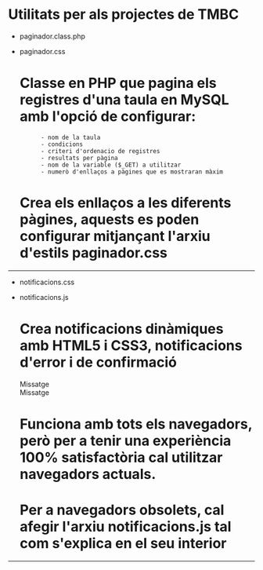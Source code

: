 Utilitats per als projectes de TMBC
=========

- paginador.class.php
- paginador.css

	# Classe en PHP que pagina els registres d'una taula en MySQL amb l'opció de configurar:
			- nom de la taula
			- condicions
			- criteri d'ordenacio de registres
			- resultats per pàgina
			- nom de la variable ($_GET) a utilitzar
			- numerò d'enllaços a pàgines que es mostraran màxim

	# Crea els enllaços a les diferents pàgines, aquests es poden configurar mitjançant l'arxiu d'estils paginador.css

-------------------------


- notificacions.css
- notificacions.js

	# Crea notificacions dinàmiques amb HTML5 i CSS3, notificacions d'error i de confirmació

	<html>
			<div id=notificacions ok>Missatge</div>
			<div id=notificacions error>Missatge</div>
	</html>

	# Funciona amb tots els navegadors, però per a tenir una experiència 100% satisfactòria cal utilitzar navegadors actuals.

	# Per a navegadors obsolets, cal afegir l'arxiu notificacions.js tal com s'explica en el seu interior


-------------------------
